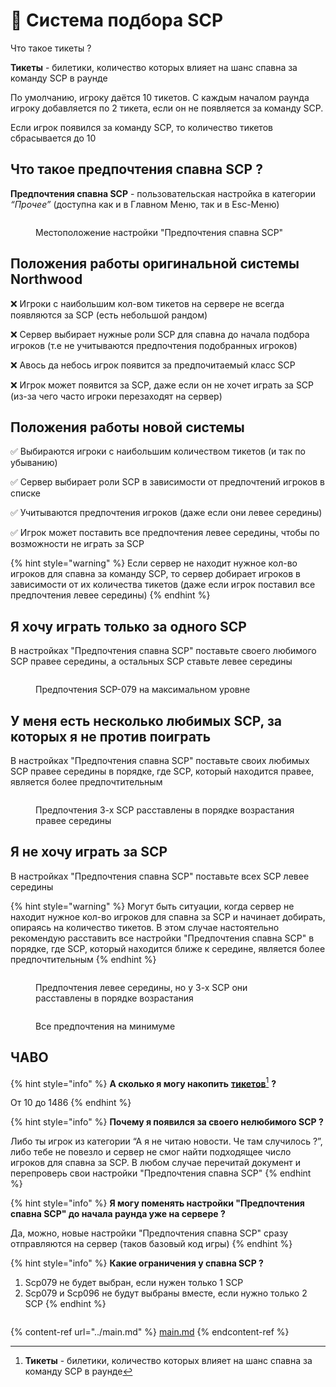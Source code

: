 # 🎲 Система подбора SCP

Что такое тикеты ?

**Тикеты** - билетики, количество которых влияет на шанс спавна за команду SCP в раунде

По умолчанию, игроку даётся 10 тикетов. С каждым началом раунда игроку добавляется по 2 тикета, если он не появляется за команду SCP.

Если игрок появился за команду SCP, то количество тикетов сбрасывается до 10

## Что такое предпочтения спавна SCP ?

**Предпочтения спавна SCP** - пользовательская настройка в категории _“Прочее”_ (доступна как и в Главном Меню, так и в Esc-Меню)

<figure><img src="../../.gitbook/assets/unnamed (1).png" alt=""><figcaption><p>Местоположение настройки "Предпочтения спавна SCP"</p></figcaption></figure>

## Положения работы оригинальной системы Northwood

❌ Игроки с наибольшим кол-вом тикетов на сервере не всегда появляются за SCP (есть небольшой рандом)

❌ Сервер выбирает нужные роли SCP для спавна до начала подбора игроков (т.е не учитываются предпочтения подобранных игроков)

❌ Авось да небось игрок появится за предпочитаемый класс SCP

❌ Игрок может появится за SCP, даже если он не хочет играть за SCP (из-за чего часто игроки перезаходят на сервер)

## Положения работы новой системы

✅ Выбираются игроки с наибольшим количеством тикетов (и так по убыванию)

✅ Сервер выбирает роли SCP в зависимости от предпочтений игроков в списке

✅ Учитываются предпочтения игроков (даже если они левее середины)

✅ Игрок может поставить все предпочтения левее середины, чтобы по возможности не играть за SCP

{% hint style="warning" %}
Если сервер не находит нужное кол-во игроков для спавна за команду SCP, то сервер добирает игроков в зависимости от их количества тикетов (даже если игрок поставил все предпочтения левее середины)
{% endhint %}

## Я хочу играть только за одного SCP

В настройках "Предпочтения спавна SCP" поставьте своего любимого SCP правее середины, а остальных SCP ставьте левее середины

<figure><img src="../../.gitbook/assets/unnamed (2).png" alt=""><figcaption><p>Предпочтения SCP-079 на максимальном уровне</p></figcaption></figure>

## У меня есть несколько любимых SCP, за которых я не против поиграть

В настройках "Предпочтения спавна SCP" поставьте своих любимых SCP правее середины в порядке, где SCP, который находится правее, является более предпочтительным

<figure><img src="../../.gitbook/assets/unnamed (3).png" alt=""><figcaption><p>Предпочтения 3-х SCP расставлены в порядке возрастания правее середины</p></figcaption></figure>

## Я не хочу играть за SCP

В настройках "Предпочтения спавна SCP" поставьте всех SCP левее середины

{% hint style="warning" %}
Могут быть ситуации, когда сервер не находит нужное кол-во игроков для спавна за SCP и начинает добирать, опираясь на количество тикетов. В этом случае настоятельно рекомендую расставить все настройки "Предпочтения спавна SCP" в порядке, где SCP, который находится ближе к середине, является более предпочтительным
{% endhint %}

<figure><img src="../../.gitbook/assets/unnamed (1) (1).png" alt=""><figcaption><p>Предпочтения левее середины, но у 3-х SCP они расставлены в порядке возрастания</p></figcaption></figure>

<figure><img src="../../.gitbook/assets/unnamed.png" alt=""><figcaption><p>Все предпочтения на минимуме</p></figcaption></figure>

## ЧАВО

{% hint style="info" %}
**А сколько я могу накопить** [**тикетов**](#user-content-fn-1)[^1] **?**

От 10 до 1486
{% endhint %}

{% hint style="info" %}
**Почему я появился за своего нелюбимого SCP ?**

Либо ты игрок из категории “А я не читаю новости. Че там случилось ?”, либо тебе не повезло и сервер не смог найти подходящее число игроков для спавна за SCP. В любом случае перечитай документ и перепроверь свои настройки "Предпочтения спавна SCP"
{% endhint %}

{% hint style="info" %}
**Я могу поменять настройки "Предпочтения спавна SCP" до начала раунда уже на сервере ?**

Да, можно, новые настройки "Предпочтения спавна SCP" сразу отправляются на сервер (таков базовый код игры)
{% endhint %}

{% hint style="info" %}
**Какие ограничения у спавна SCP ?**

1. Scp079 не будет выбран, если нужен только 1 SCP
2. Scp079 и Scp096 не будут выбраны вместе, если нужно только 2 SCP
{% endhint %}

<figure><img src="../../.gitbook/assets/unnamed (2) (1).png" alt=""><figcaption></figcaption></figure>

{% content-ref url="../main.md" %}
[main.md](../main.md)
{% endcontent-ref %}

[^1]: **Тикеты** - билетики, количество которых влияет на шанс спавна за команду SCP в раунде

